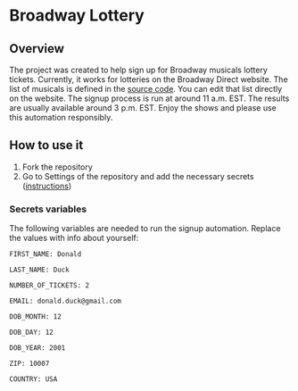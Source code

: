 # Broadway Lottery

## Overview

The project was created to help sign up for Broadway musicals lottery tickets. Currently, it works for lotteries on the Broadway Direct website. The list of musicals is defined in the [source code](/e2e/broadway-direct.spec.ts#L14). You can edit that list directly on the website. The signup process is run at around 11 a.m. EST. The results are usually available around 3 p.m. EST. Enjoy the shows and please use this automation responsibly.

## How to use it

1. Fork the repository
2. Go to Settings of the repository and add the necessary secrets ([instructions](https://docs.github.com/en/actions/security-guides/using-secrets-in-github-actions))

### Secrets variables

The following variables are needed to run the signup automation. Replace the values with info about yourself:
```
FIRST_NAME: Donald
```
```
LAST_NAME: Duck
```
```
NUMBER_OF_TICKETS: 2
```
```
EMAIL: donald.duck@gmail.com
```
```
DOB_MONTH: 12
```
```
DOB_DAY: 12
```
```
DOB_YEAR: 2001
```
```
ZIP: 10007
```
```
COUNTRY: USA
```
